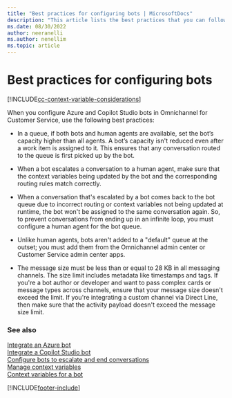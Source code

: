 ```yaml
---
title: "Best practices for configuring bots | MicrosoftDocs"
description: "This article lists the best practices that you can follow when you configure Azure and Copilot Studio bots in Omnichannel for Customer Service."
ms.date: 08/30/2022
author: neeranelli
ms.author: nenellim
ms.topic: article
---
```


# Best practices for configuring bots

[!INCLUDE[cc-context-variable-considerations](../includes/cc-context-variable-considerations.md)]

When you configure Azure and Copilot Studio bots in Omnichannel for Customer Service, use the following best practices:

- In a queue, if both bots and human agents are available, set the bot’s capacity higher than all agents. A bot’s capacity isn't reduced even after a work item is assigned to it. This ensures that any conversation routed to the queue is first picked up by the bot.

- When a bot escalates a conversation to a human agent, make sure that the context variables being updated by the bot and the corresponding routing rules match correctly.

- When a conversation that's escalated by a bot comes back to the bot queue due to incorrect routing or context variables not being updated at runtime, the bot won't be assigned to the same conversation again. So, to prevent conversations from ending up in an infinite loop, you must configure a human agent for the bot queue.

- Unlike human agents, bots aren't added to a "default" queue at the outset; you must add them from the Omnichannel admin center or Customer Service admin center apps.  

- The message size must be less than or equal to 28 KB in all messaging channels. The size limit includes metadata like timestamps and tags. If you're a bot author or developer and want to pass complex cards or message types across channels, ensure that your message size doesn't exceed the limit. If you're integrating a custom channel via Direct Line, then make sure that the activity payload doesn't exceed the message size limit.


### See also

[Integrate an Azure bot](configure-bot-azure.md)  
[Integrate a Copilot Studio bot](configure-bot-virtual-agent.md)  
[Configure bots to escalate and end conversations](bot-escalate-end-conversation.md)  
[Manage context variables](manage-context-variables.md)  
[Context variables for a bot](context-variables-for-bot.md)  

[!INCLUDE[footer-include](../includes/footer-banner.md)]
